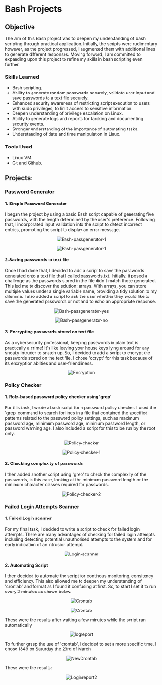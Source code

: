 # Bash Projects

## Objective
The aim of this Bash project was to deepen my understanding of bash scripting through practical application. Initially, the scripts were rudimentary however, as the project progressed, I augmented them with additional lines to generate different responses. Moving forward, I am committed to expanding upon this project to refine my skills in bash scripting even further.

### Skills Learned
 - Bash scripting. 
 - Ability to generate random passwords securely, validate user input and save passwords to a text file securely.
 - Enhanced security awareness of restricting script execution to users with sudo privileges, to limit access to sensitive information.
 - Deepen understanding of privilege escalation on Linux.
 - Ability to generate logs and reports for tarcking and documenting security events.
 - Stronger understanding of the importance of automating tasks.
 -  Understanding of date and time manipulation in Linux.

### Tools Used
- Linux VM.
- Git and Github. 

## Projects:
### Password Generator
#### 1. Simple Password Generator
I began the project by using a basic Bash script capable of generating five passwords, with the length determined by the user's preference. Following that, I incorporated input validation into the script to detect incorrect entries, prompting the script to display an error message.
<p align="center">
    <img src="https://github.com/anesum1/Bash-Projects/assets/119237115/f432266c-c867-4816-86bf-83a0dc6940cb" alt="Bash-passgenerator-1">
</p>


<p align="center">
    <img src="https://github.com/anesum1/Bash-Projects/assets/119237115/52f38cbf-06b3-40d6-8626-5fb8e590c9a6" alt="Bash-passgenerator-1">
</p>

#### 2.Saving passwords to text file
Once I had done that, I decided to add a script to save the passwords generated onto a text file that I called passwords.txt. Initially, it posed a challenge as the passwords stored in the file didn't match those generated. This led me to discover the solution: arrays. With arrays, you can store multiple values under a single variable name, providing a tidy solution to my dilemma.  I also added a script to ask the user whether they would like to save the generated passwords or not and to echo an appropriate response.

<p align="center">
    <img src="https://github.com/anesum1/Bash-Projects/assets/119237115/32c4cfae-26bb-4696-9d4e-a44471df2f4b" alt="Bash-passgenerator-yes">
</p>

<p align="center">
    <img src="https://github.com/anesum1/Bash-Projects/assets/119237115/50df9c1a-97bb-4f60-8f55-9061a6e76be7" alt="Bash-passgenerator-no">
</p>

#### 3. Encrypting passwords stored on text file
As a cybersecurity professional, keeping passwords in plain text is practically a crime! It's like leaving  your house keys lying around for any sneaky intruder to snatch up. So, I decided to add a script to encrypt the passwords stored on the text file. I chose 'ccrypt' for this task because of its encryption ablities and user-friendliness. 

<p align="center">
    <img src="https://github.com/anesum1/Bash-Projects/assets/119237115/3fd21f14-f509-4338-ab3b-acec5839c6c0" alt="Encryption">
</p>  

### Policy Checker
#### 1. Role-based password policy checker using 'grep'
For this task, I wrote a bash script for a password policy checker. I used the 'grep' command to search for lines in a file  that contained the specified patterns related to the password policy settings, such as maximum password age, minimum password age, minimum password length, or password warning age. I also included a script for this to be run by the root only. 

<p align="center">
    <img src="https://github.com/anesum1/Bash-Projects/assets/119237115/93717c83-5893-42eb-9e10-139797d177bd" alt="Policy-checker">
</p>

<p align="center">
    <img src="https://github.com/anesum1/Bash-Projects/assets/119237115/0f6b75c7-7dde-4ff6-aaeb-d7e50e4b9488" alt="Policy-checker-1">
</p>

#### 2. Checking complexity of passwords
I then added another script using 'grep' to check the complexity of the passwords, in this case, looking at the minimum password length or the minimum character classes required for passwords.

<p align="center">
    <img src="https://github.com/anesum1/Bash-Projects/assets/119237115/33c43d27-1a67-426f-8b2d-64317230667f" alt="Policy-checker-2">
</p>


### Failed Login Attempts Scanner
#### 1. Failed Login scanner
For my final task, I decided to write a script to check for failed login attempts. There are many advantaged of checking for failed login attempts including detecting potential unauthorised attempts to the system and for early indication of an intrusion attempt.

<p align="center">
    <img src="https://github.com/anesum1/Bash-Projects/assets/119237115/0009230e-6726-412b-9eef-b19a7cfb7208" alt="Login-scanner">
</p>

#### 2. Automating Script
I then decided to automate the script for continous monitoring, consitency and efficiency. This also allowed me to deepen my understanding of 'crontab' and format as I found it confusing at first. So, to start I set it to run every 2 minutes as shown below.
<p align="center">
    <img src="https://github.com/anesum1/Bash-Projects/assets/119237115/5e5c708a-83ed-429d-98cd-db2f3584180e" alt="Crontab">
</p>


<p align="center">
    <img src="https://github.com/anesum1/Bash-Projects/assets/119237115/b15d8746-5024-4cca-bf1e-72ea393b5fd1" alt="Crontab">
</p>

These were the results after waiting a few minutes while the script ran automatically.

<p align="center">
    <img src="https://github.com/anesum1/Bash-Projects/assets/119237115/bc4ba765-dce4-49d8-a227-431daf787230" alt="logreport">
</p>

To further grasp the use of 'crontab', I decided to set a more specific time. I chose 1349 on Saturday the 23rd of March 

<p align="center">
    <img src="https://github.com/anesum1/Bash-Projects/assets/119237115/81bc93e4-4406-43cc-8756-4aaaa13d2fb0" alt="NewCrontab">
</p>

These were the results:

<p align="center">
    <img src="https://github.com/anesum1/Bash-Projects/assets/119237115/08becb11-8346-440a-b329-2560695ed1d7" alt="Loginreport2">
</p>
